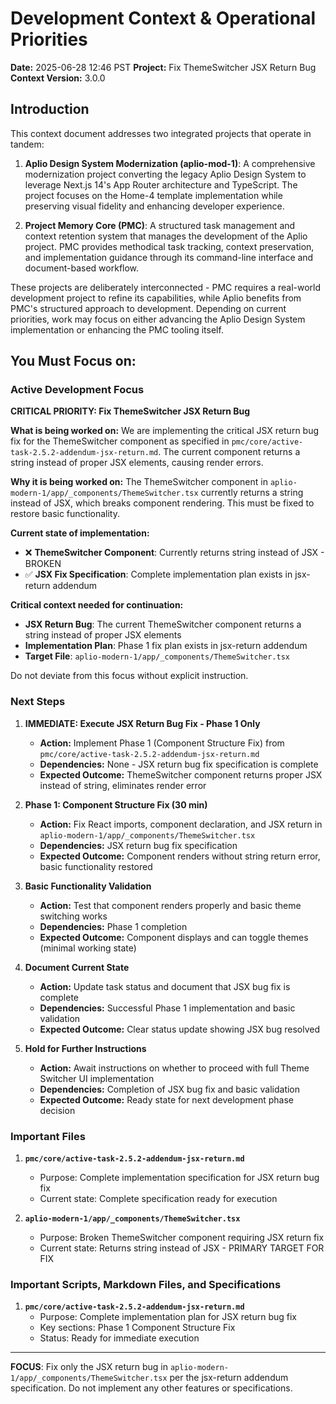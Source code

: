 # Development Context & Operational Priorities
**Date:** 2025-06-28 12:46 PST
**Project:** Fix ThemeSwitcher JSX Return Bug
**Context Version:** 3.0.0

## Introduction

This context document addresses two integrated projects that operate in tandem:

1. **Aplio Design System Modernization (aplio-mod-1)**: A comprehensive modernization project converting the legacy Aplio Design System to leverage Next.js 14's App Router architecture and TypeScript. The project focuses on the Home-4 template implementation while preserving visual fidelity and enhancing developer experience.

2. **Project Memory Core (PMC)**: A structured task management and context retention system that manages the development of the Aplio project. PMC provides methodical task tracking, context preservation, and implementation guidance through its command-line interface and document-based workflow.

These projects are deliberately interconnected - PMC requires a real-world development project to refine its capabilities, while Aplio benefits from PMC's structured approach to development. Depending on current priorities, work may focus on either advancing the Aplio Design System implementation or enhancing the PMC tooling itself.

## You Must Focus on:

### Active Development Focus

**CRITICAL PRIORITY: Fix ThemeSwitcher JSX Return Bug**

**What is being worked on:**
We are implementing the critical JSX return bug fix for the ThemeSwitcher component as specified in `pmc/core/active-task-2.5.2-addendum-jsx-return.md`. The current component returns a string instead of proper JSX elements, causing render errors.

**Why it is being worked on:**
The ThemeSwitcher component in `aplio-modern-1/app/_components/ThemeSwitcher.tsx` currently returns a string instead of JSX, which breaks component rendering. This must be fixed to restore basic functionality.

**Current state of implementation:**
- ❌ **ThemeSwitcher Component**: Currently returns string instead of JSX - BROKEN
- ✅ **JSX Fix Specification**: Complete implementation plan exists in jsx-return addendum

**Critical context needed for continuation:**
- **JSX Return Bug**: The current ThemeSwitcher component returns a string instead of proper JSX elements
- **Implementation Plan**: Phase 1 fix plan exists in jsx-return addendum
- **Target File**: `aplio-modern-1/app/_components/ThemeSwitcher.tsx`

Do not deviate from this focus without explicit instruction.

### Next Steps 

1. **IMMEDIATE: Execute JSX Return Bug Fix - Phase 1 Only**
   - **Action:** Implement Phase 1 (Component Structure Fix) from `pmc/core/active-task-2.5.2-addendum-jsx-return.md`
   - **Dependencies:** None - JSX return bug fix specification is complete
   - **Expected Outcome:** ThemeSwitcher component returns proper JSX instead of string, eliminates render error

2. **Phase 1: Component Structure Fix (30 min)**
   - **Action:** Fix React imports, component declaration, and JSX return in `aplio-modern-1/app/_components/ThemeSwitcher.tsx`
   - **Dependencies:** JSX return bug fix specification
   - **Expected Outcome:** Component renders without string return error, basic functionality restored

3. **Basic Functionality Validation**
   - **Action:** Test that component renders properly and basic theme switching works
   - **Dependencies:** Phase 1 completion
   - **Expected Outcome:** Component displays and can toggle themes (minimal working state)

4. **Document Current State**
   - **Action:** Update task status and document that JSX bug fix is complete
   - **Dependencies:** Successful Phase 1 implementation and basic validation
   - **Expected Outcome:** Clear status update showing JSX bug resolved

5. **Hold for Further Instructions**
   - **Action:** Await instructions on whether to proceed with full Theme Switcher UI implementation
   - **Dependencies:** Completion of JSX bug fix and basic validation
   - **Expected Outcome:** Ready state for next development phase decision

### Important Files

1. **`pmc/core/active-task-2.5.2-addendum-jsx-return.md`**
   - Purpose: Complete implementation specification for JSX return bug fix
   - Current state: Complete specification ready for execution

2. **`aplio-modern-1/app/_components/ThemeSwitcher.tsx`**
   - Purpose: Broken ThemeSwitcher component requiring JSX return fix
   - Current state: Returns string instead of JSX - PRIMARY TARGET FOR FIX

### Important Scripts, Markdown Files, and Specifications

1. **`pmc/core/active-task-2.5.2-addendum-jsx-return.md`**
   - Purpose: Complete implementation plan for JSX return bug fix
   - Key sections: Phase 1 Component Structure Fix
   - Status: Ready for immediate execution

---

**FOCUS**: Fix only the JSX return bug in `aplio-modern-1/app/_components/ThemeSwitcher.tsx` per the jsx-return addendum specification. Do not implement any other features or specifications.

